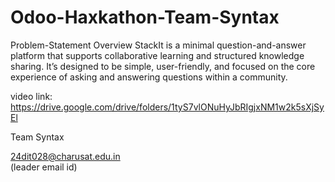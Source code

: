 # Odoo-Haxkathon-Team-Syntax

Problem-Statement
Overview 
StackIt is a minimal question-and-answer platform that supports collaborative 
learning and structured knowledge sharing. It’s designed to be simple, user-friendly, 
and focused on the core experience of asking and answering questions within a 
community. 

video link:
https://drive.google.com/drive/folders/1tyS7vlONuHyJbRIgjxNM1w2k5sXjSyEl

Team Syntax

24dit028@charusat.edu.in  
(leader email id)
